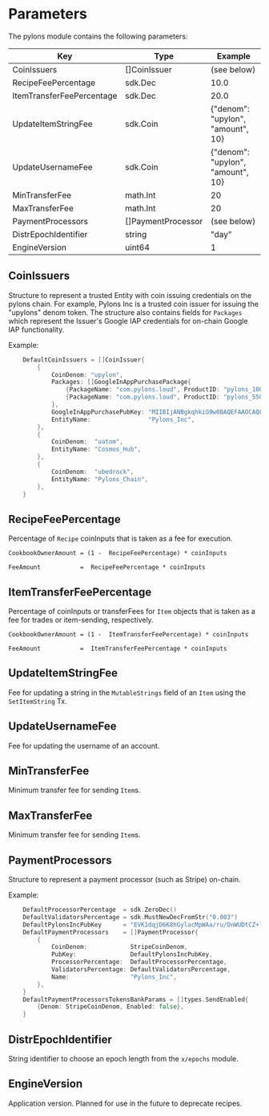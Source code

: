 <!--
order: 5
-->

# Parameters

The pylons module contains the following parameters:

| Key                                   | Type          | Example                          |
| ------------------------------------- | ------------- | -------------------------------- |
| CoinIssuers                           | []CoinIssuer  |(see below)                       | 
| RecipeFeePercentage                    |sdk.Dec       | 10.0                             |
| ItemTransferFeePercentage             | sdk.Dec       | 20.0                             |
| UpdateItemStringFee                   | sdk.Coin      | {"denom": "upylon", "amount", 10}                               |
| UpdateUsernameFee                   | sdk.Coin      | {"denom": "upylon", "amount", 10}                               |
| MinTransferFee                        | math.Int       | 20                               |
| MaxTransferFee                        | math.Int       | 20                               |
| PaymentProcessors                     | []PaymentProcessor| (see below)                  |
| DistrEpochIdentifier                  | string         | "day"                           |
| EngineVersion                         | uint64         | 1                               |

## CoinIssuers

Structure to represent a trusted Entity with coin issuing credentials on the pylons chain.  For example,
Pylons Inc is a trusted coin issuer for issuing the "upylons" denom token.  The structure also contains
fields for `Packages` which represent the Issuer's Google IAP credentials for on-chain Google IAP functionality.

Example:

```go
	DefaultCoinIssuers = []CoinIssuer{
		{
			CoinDenom: "upylon",
			Packages: []GoogleInAppPurchasePackage{
				{PackageName: "com.pylons.loud", ProductID: "pylons_1000", Amount: sdk.NewInt(1000)},
				{PackageName: "com.pylons.loud", ProductID: "pylons_55000", Amount: sdk.NewInt(55000)},
			},
			GoogleInAppPurchasePubKey: "MIIBIjANBgkqhkiG9w0BAQEFAAOCAQ8AMIIBCgKCAQEAwZsjhk6eN5Pve9pP3uqz2MwBFixvmCRtQJoDQLTEJo3zTd9VMZcXoerQX8cnDPclZWmMZWkO+BWcN1ikYdGHvU2gC7yBLi+TEkhsEkixMlbqOGRdmNptJJhqxuVmXK+drWTb6W0IgQ9g8CuCjZUiMTc0UjHb5mPOE/IhcuTZ0wCHdoqc5FS2spdQqrohvSEP7gR4ZgGzYNI1U+YZHskIEm2qC4ZtSaX9J/fDkAmmJFV2hzeDMcljCxY9+ZM1mdzIpZKwM7O6UdWRpwD1QJ7yXND8AQ9M46p16F0VQuZbbMKCs90NIcKkx6jDDGbVmJrFnUT1Oq1uYxNYtiZjTp+JowIDAQAB",
			EntityName:                "Pylons_Inc",
		},
		{
			CoinDenom:  "uatom",
			EntityName: "Cosmos_Hub",
		},
		{
			CoinDenom:  "ubedrock",
			EntityName: "Pylons_Chain",
		},
	}
```

## RecipeFeePercentage

Percentage of `Recipe` coinInputs that is taken as a fee for execution.  

```
CookbookOwnerAmount = (1 -  RecipeFeePercentage) * coinInputs
```

```
FeeAmount           =  RecipeFeePercentage * coinInputs
```

## ItemTransferFeePercentage

Percentage of coinInputs or transferFees for `Item` objects that is taken as a fee for trades or item-sending, respectively.

```
CookbookOwnerAmount = (1 -  ItemTransferFeePercentage) * coinInputs 
```

```
FeeAmount           =  ItemTransferFeePercentage * coinInputs
```

## UpdateItemStringFee

Fee for updating a string in the `MutableStrings` field of an `Item` using the `SetItemString` Tx.

## UpdateUsernameFee

Fee for updating the username of an account.

## MinTransferFee

Minimum transfer fee for sending `Item`s.

## MaxTransferFee

Minimum transfer fee for sending `Item`s.

## PaymentProcessors

Structure to represent a payment processor (such as Stripe) on-chain.  

Example:

```go
	DefaultProcessorPercentage  = sdk.ZeroDec()
    DefaultValidatorsPercentage = sdk.MustNewDecFromStr("0.003")
    DefaultPylonsIncPubKey      = "EVK1dqjD6K8hGylacMpWAa/ru/OnWUDtCZ+lPkv2TTA=" // this is a testing key, do not use in production!
    DefaultPaymentProcessors    = []PaymentProcessor{
        {
            CoinDenom:            StripeCoinDenom,
            PubKey:               DefaultPylonsIncPubKey,
            ProcessorPercentage:  DefaultProcessorPercentage,
            ValidatorsPercentage: DefaultValidatorsPercentage,
            Name:                 "Pylons_Inc",
        },
    }
    DefaultPaymentProcessorsTokensBankParams = []types.SendEnabled{
        {Denom: StripeCoinDenom, Enabled: false},
    }
```

## DistrEpochIdentifier

String identifier to choose an epoch length from the `x/epochs` module.

## EngineVersion

Application version.  Planned for use in the future to deprecate recipes.




